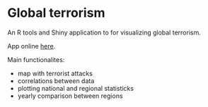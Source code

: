 # Global terrorism

An R tools and Shiny application to for visualizing global terrorism.

App online [here](https://arkadiusz-sobol.shinyapps.io/terrorism_dashboard/).

Main functionalites:
* map with terrorist attacks
* correlations between data
* plotting national and regional statisticks 
* yearly comparison between regions